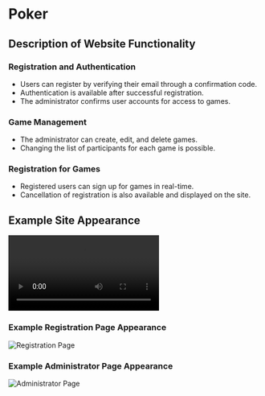 # Poker

## Description of Website Functionality

### Registration and Authentication
- Users can register by verifying their email through a confirmation code.
- Authentication is available after successful registration.
- The administrator confirms user accounts for access to games.

### Game Management
- The administrator can create, edit, and delete games.
- Changing the list of participants for each game is possible.

### Registration for Games
- Registered users can sign up for games in real-time.
- Cancellation of registration is also available and displayed on the site.

## Example Site Appearance

![Example Site Appearance](assets/pok1.mp4)

### Example Registration Page Appearance

![Registration Page](image_link)

### Example Administrator Page Appearance

![Administrator Page](image_link)
